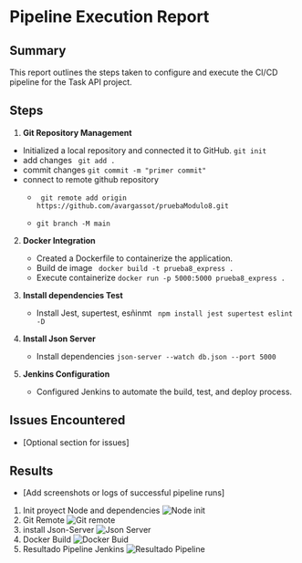# Pipeline Execution Report

## Summary

This report outlines the steps taken to configure and execute the CI/CD pipeline for the Task API project.

## Steps

1. **Git Repository Management**  
     
- Initialized a local repository and connected it to GitHub.
``` git init ```
- add changes ``` git add .```
- commit changes ``` git commit -m "primer commit" ```
- connect  to remote github repository
    - ``` git remote add origin https://github.com/avargassot/pruebaModulo8.git```

    - ``` git branch -M main ```


   

2. **Docker Integration**  
     
   - Created a Dockerfile to containerize the application.
   - Build de image  ``` docker build -t prueba8_express .```
   - Execute containerize  ``` docker run -p 5000:5000 prueba8_express . ```

3. **Install dependencies Test**
    - Install Jest, supertest, esñinmt ```  npm install jest supertest eslint -D ```

4. **Install Json Server**
    - Install dependencies ```json-server --watch db.json --port 5000```



   

3. **Jenkins Configuration**  
     
   - Configured Jenkins to automate the build, test, and deploy process.

## Issues Encountered

- \[Optional section for issues\]

## Results

- \[Add screenshots or logs of successful pipeline runs\]
1.  Init proyect Node and dependencies
![Node init](images/initNode.png)
2.  Git Remote
![Git remote](images/vinRep.png)
3.  install Json-Server
![Json Server](images/jsonServer.png)
4.  Docker Build
![Docker Buid](images/dockerBuild.png)
5. Resultado Pipeline Jenkins
![Resultado Pipeline](images/resPipeline.png)


